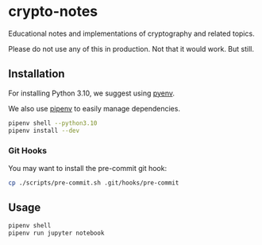# crypto-notes

Educational notes and implementations of cryptography and related topics.

Please do not use any of this in production. Not that it would work. But still.

## Installation

For installing Python 3.10, we suggest using [pyenv](https://github.com/pyenv/pyenv#getting-pyenv).

We also use [pipenv](https://pipenv.pypa.io/en/latest/installation.html) to easily manage  dependencies.

```bash
pipenv shell --python3.10
pipenv install --dev
```

### Git Hooks

You may want to install the pre-commit git hook:

```bash
cp ./scripts/pre-commit.sh .git/hooks/pre-commit
```


## Usage

```bash
pipenv shell
pipenv run jupyter notebook
```
